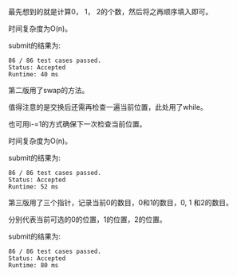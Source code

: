 最先想到的就是计算0， 1， 2的个数，然后将之再顺序填入即可。

时间复杂度为O(n)。

submit的结果为:
```
86 / 86 test cases passed.
Status: Accepted
Runtime: 40 ms
```

第二版用了swap的方法。

值得注意的是交换后还需再检查一遍当前位置，此处用了while。

也可用i-=1的方式确保下一次检查当前位置。

时间复杂度为O(n)。

submit的结果为:
```
86 / 86 test cases passed.
Status: Accepted
Runtime: 52 ms
```

第三版用了三个指针，记录当前0的数目，0和1的数目，0, 1 和2的数目。

分别代表当前可选的0的位置，1的位置，2的位置。

submit的结果为:
```
86 / 86 test cases passed.
Status: Accepted
Runtime: 80 ms
```
